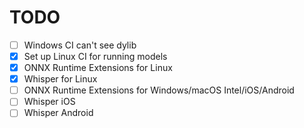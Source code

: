 # TODO
- [ ] Windows CI can't see dylib
- [x] Set up Linux CI for running models
- [x] ONNX Runtime Extensions for Linux
- [x] Whisper for Linux
- [ ] ONNX Runtime Extensions for Windows/macOS Intel/iOS/Android
- [ ] Whisper iOS
- [ ] Whisper Android
